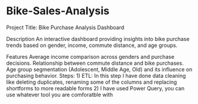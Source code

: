 # Bike-Sales-Analysis
Project Title:
Bike Purchase Analysis Dashboard

Description
An interactive dashboard providing insights into bike purchase trends based on gender, income, commute distance, and age groups.

Features
Average income comparison across genders and purchase decisions.
Relationship between commute distance and bike purchases.
Age group segmentation (Adolescent, Middle Age, Old) and its influence on purchasing behavior.
Steps: 1) ETL: In this step I have done data cleaning like deleting duplicates, renaming some of the columns and replacing shortforms to more readable forms
       2) I have used Power Query, you can use whatever tool you are comforatble with 
       
